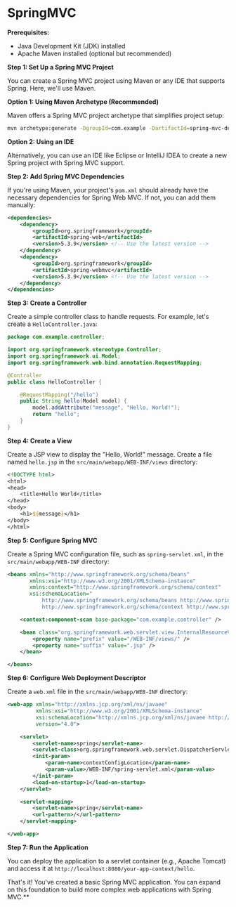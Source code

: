 # SpringMVC

**Prerequisites:**
- Java Development Kit (JDK) installed
- Apache Maven installed (optional but recommended)

**Step 1: Set Up a Spring MVC Project**

You can create a Spring MVC project using Maven or any IDE that supports Spring. Here, we'll use Maven.

**Option 1: Using Maven Archetype (Recommended)**

Maven offers a Spring MVC project archetype that simplifies project setup:

```bash
mvn archetype:generate -DgroupId=com.example -DartifactId=spring-mvc-demo -DarchetypeArtifactId=maven-archetype-webapp -DinteractiveMode=false
```

**Option 2: Using an IDE**

Alternatively, you can use an IDE like Eclipse or IntelliJ IDEA to create a new Spring project with Spring MVC support.

**Step 2: Add Spring MVC Dependencies**

If you're using Maven, your project's `pom.xml` should already have the necessary dependencies for Spring Web MVC. If not, you can add them manually:

```xml
<dependencies>
    <dependency>
        <groupId>org.springframework</groupId>
        <artifactId>spring-web</artifactId>
        <version>5.3.9</version> <!-- Use the latest version -->
    </dependency>
    <dependency>
        <groupId>org.springframework</groupId>
        <artifactId>spring-webmvc</artifactId>
        <version>5.3.9</version> <!-- Use the latest version -->
    </dependency>
</dependencies>
```

**Step 3: Create a Controller**

Create a simple controller class to handle requests. For example, let's create a `HelloController.java`:

```java
package com.example.controller;

import org.springframework.stereotype.Controller;
import org.springframework.ui.Model;
import org.springframework.web.bind.annotation.RequestMapping;

@Controller
public class HelloController {

    @RequestMapping("/hello")
    public String hello(Model model) {
        model.addAttribute("message", "Hello, World!");
        return "hello";
    }
}
```

**Step 4: Create a View**

Create a JSP view to display the "Hello, World!" message. Create a file named `hello.jsp` in the `src/main/webapp/WEB-INF/views` directory:

```jsp
<!DOCTYPE html>
<html>
<head>
    <title>Hello World</title>
</head>
<body>
    <h1>${message}</h1>
</body>
</html>
```

**Step 5: Configure Spring MVC**

Create a Spring MVC configuration file, such as `spring-servlet.xml`, in the `src/main/webapp/WEB-INF` directory:

```xml
<beans xmlns="http://www.springframework.org/schema/beans"
       xmlns:xsi="http://www.w3.org/2001/XMLSchema-instance"
       xmlns:context="http://www.springframework.org/schema/context"
       xsi:schemaLocation="
           http://www.springframework.org/schema/beans http://www.springframework.org/schema/beans/spring-beans.xsd
           http://www.springframework.org/schema/context http://www.springframework.org/schema/context/spring-context.xsd">

    <context:component-scan base-package="com.example.controller" />

    <bean class="org.springframework.web.servlet.view.InternalResourceViewResolver">
        <property name="prefix" value="/WEB-INF/views/" />
        <property name="suffix" value=".jsp" />
    </bean>

</beans>
```

**Step 6: Configure Web Deployment Descriptor**

Create a `web.xml` file in the `src/main/webapp/WEB-INF` directory:

```xml
<web-app xmlns="http://xmlns.jcp.org/xml/ns/javaee"
         xmlns:xsi="http://www.w3.org/2001/XMLSchema-instance"
         xsi:schemaLocation="http://xmlns.jcp.org/xml/ns/javaee http://xmlns.jcp.org/xml/ns/javaee/web-app_4_0.xsd"
         version="4.0">

    <servlet>
        <servlet-name>spring</servlet-name>
        <servlet-class>org.springframework.web.servlet.DispatcherServlet</servlet-class>
        <init-param>
            <param-name>contextConfigLocation</param-name>
            <param-value>/WEB-INF/spring-servlet.xml</param-value>
        </init-param>
        <load-on-startup>1</load-on-startup>
    </servlet>

    <servlet-mapping>
        <servlet-name>spring</servlet-name>
        <url-pattern>/</url-pattern>
    </servlet-mapping>

</web-app>
```

**Step 7: Run the Application**

You can deploy the application to a servlet container (e.g., Apache Tomcat) and access it at `http://localhost:8080/your-app-context/hello`.

That's it! You've created a basic Spring MVC application. You can expand on this foundation to build more complex web applications with Spring MVC.**
